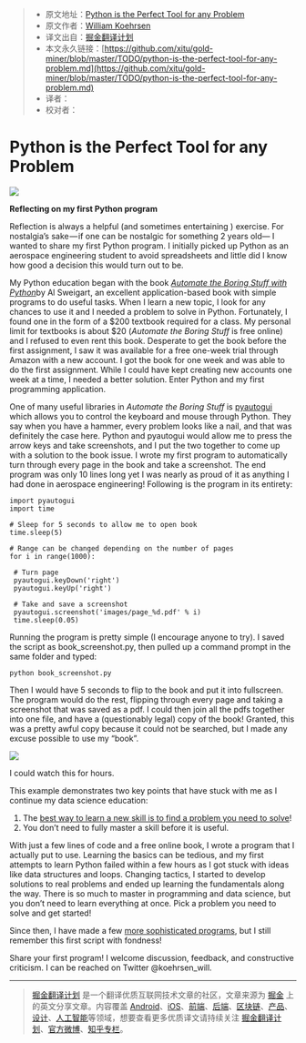 > * 原文地址：[Python is the Perfect Tool for any Problem](https://towardsdatascience.com/python-is-the-perfect-tool-for-any-problem-f2ba42889a85)
> * 原文作者：[William Koehrsen](https://towardsdatascience.com/@williamkoehrsen?source=post_header_lockup)
> * 译文出自：[掘金翻译计划](https://github.com/xitu/gold-miner)
> * 本文永久链接：[https://github.com/xitu/gold-miner/blob/master/TODO/python-is-the-perfect-tool-for-any-problem.md](https://github.com/xitu/gold-miner/blob/master/TODO/python-is-the-perfect-tool-for-any-problem.md)
> * 译者：
> * 校对者：

# Python is the Perfect Tool for any Problem

![](https://cdn-images-1.medium.com/max/1600/0*UiI1SaCbMvovF2wh.)

**Reflecting on my first Python program**

Reflection is always a helpful (and sometimes entertaining ) exercise. For nostalgia’s sake — if one can be nostalgic for something 2 years old— I wanted to share my first Python program. I initially picked up Python as an aerospace engineering student to avoid spreadsheets and little did I know how good a decision this would turn out to be.

My Python education began with the book [_Automate the Boring Stuff with Python_](https://automatetheboringstuff.com/)by Al Sweigart, an excellent application-based book with simple programs to do useful tasks. When I learn a new topic, I look for any chances to use it and I needed a problem to solve in Python. Fortunately, I found one in the form of a $200 textbook required for a class. My personal limit for textbooks is about $20 (_Automate the Boring Stuff_ is free online) and I refused to even rent this book. Desperate to get the book before the first assignment, I saw it was available for a free one-week trial through Amazon with a new account. I got the book for one week and was able to do the first assignment. While I could have kept creating new accounts one week at a time, I needed a better solution. Enter Python and my first programming application.

One of many useful libraries in _Automate the Boring Stuff_ is [pyautogui](https://pyautogui.readthedocs.io/en/latest/) which allows you to control the keyboard and mouse through Python. They say when you have a hammer, every problem looks like a nail, and that was definitely the case here. Python and pyautogui would allow me to press the arrow keys and take screenshots, and I put the two together to come up with a solution to the book issue. I wrote my first program to automatically turn through every page in the book and take a screenshot. The end program was only 10 lines long yet I was nearly as proud of it as anything I had done in aerospace engineering! Following is the program in its entirety:

```
import pyautogui
import time

# Sleep for 5 seconds to allow me to open book
time.sleep(5)

# Range can be changed depending on the number of pages
for i in range(1000):

 # Turn page
 pyautogui.keyDown('right')
 pyautogui.keyUp('right')

 # Take and save a screenshot
 pyautogui.screenshot('images/page_%d.pdf' % i)
 time.sleep(0.05)
```

Running the program is pretty simple (I encourage anyone to try). I saved the script as book_screenshot.py, then pulled up a command prompt in the same folder and typed:

```
python book_screenshot.py
```

Then I would have 5 seconds to flip to the book and put it into fullscreen. The program would do the rest, flipping through every page and taking a screenshot that was saved as a pdf. I could then join all the pdfs together into one file, and have a (questionably legal) copy of the book! Granted, this was a pretty awful copy because it could not be searched, but I made any excuse possible to use my “book”.

![](https://cdn-images-1.medium.com/max/800/1*kxxaqXCHYHJbuURp6clKtA.gif)

I could watch this for hours.

This example demonstrates two key points that have stuck with me as I continue my data science education:

1.  The [best way to learn a new skill is to find a problem you need to solve](https://towardsdatascience.com/how-to-master-new-skills-656d42d0e09c?source=user_profile---------7----------------)!
2.  You don’t need to fully master a skill before it is useful.

With just a few lines of code and a free online book, I wrote a program that I actually put to use. Learning the basics can be tedious, and my first attempts to learn Python failed within a few hours as I got stuck with ideas like data structures and loops. Changing tactics, I started to develop solutions to real problems and ended up learning the fundamentals along the way. There is so much to master in programming and data science, but you don’t need to learn everything at once. Pick a problem you need to solve and get started!

Since then, I have made a few [more sophisticated programs](https://towardsdatascience.com/stock-analysis-in-python-a0054e2c1a4c), but I still remember this first script with fondness!

Share your first program! I welcome discussion, feedback, and constructive criticism. I can be reached on Twitter @koehrsen_will.


---

> [掘金翻译计划](https://github.com/xitu/gold-miner) 是一个翻译优质互联网技术文章的社区，文章来源为 [掘金](https://juejin.im) 上的英文分享文章。内容覆盖 [Android](https://github.com/xitu/gold-miner#android)、[iOS](https://github.com/xitu/gold-miner#ios)、[前端](https://github.com/xitu/gold-miner#前端)、[后端](https://github.com/xitu/gold-miner#后端)、[区块链](https://github.com/xitu/gold-miner#区块链)、[产品](https://github.com/xitu/gold-miner#产品)、[设计](https://github.com/xitu/gold-miner#设计)、[人工智能](https://github.com/xitu/gold-miner#人工智能)等领域，想要查看更多优质译文请持续关注 [掘金翻译计划](https://github.com/xitu/gold-miner)、[官方微博](http://weibo.com/juejinfanyi)、[知乎专栏](https://zhuanlan.zhihu.com/juejinfanyi)。
